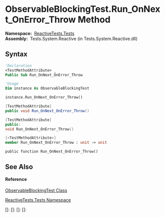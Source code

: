 # ObservableBlockingTest.Run\_OnNext\_OnError\_Throw Method

**Namespace:**  [ReactiveTests.Tests](ReactiveTests.Tests\ReactiveTests.Tests.md)  
**Assembly:**  Tests.System.Reactive (in Tests.System.Reactive.dll)

## Syntax

```vb
'Declaration
<TestMethodAttribute> _
Public Sub Run_OnNext_OnError_Throw
```

```vb
'Usage
Dim instance As ObservableBlockingTest

instance.Run_OnNext_OnError_Throw()
```

```csharp
[TestMethodAttribute]
public void Run_OnNext_OnError_Throw()
```

```c++
[TestMethodAttribute]
public:
void Run_OnNext_OnError_Throw()
```

```fsharp
[<TestMethodAttribute>]
member Run_OnNext_OnError_Throw : unit -> unit 
```

```jscript
public function Run_OnNext_OnError_Throw()
```

## See Also

#### Reference

[ObservableBlockingTest Class](ObservableBlockingTest\ObservableBlockingTest.md)

[ReactiveTests.Tests Namespace](ReactiveTests.Tests\ReactiveTests.Tests.md)

[]: 
[]: 
[]: 
[]: 